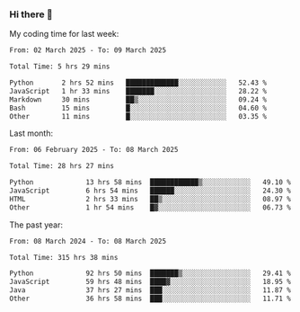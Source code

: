 ### Hi there 👋

My coding time for last week:

<!--START_SECTION:week-->

```txt
From: 02 March 2025 - To: 09 March 2025

Total Time: 5 hrs 29 mins

Python       2 hrs 52 mins   █████████████░░░░░░░░░░░░   52.43 %
JavaScript   1 hr 33 mins    ███████░░░░░░░░░░░░░░░░░░   28.22 %
Markdown     30 mins         ██▒░░░░░░░░░░░░░░░░░░░░░░   09.24 %
Bash         15 mins         █░░░░░░░░░░░░░░░░░░░░░░░░   04.60 %
Other        11 mins         █░░░░░░░░░░░░░░░░░░░░░░░░   03.35 %
```

<!--END_SECTION:week-->

Last month:

<!--START_SECTION:month-->

```txt
From: 06 February 2025 - To: 08 March 2025

Total Time: 28 hrs 27 mins

Python             13 hrs 58 mins  ████████████▒░░░░░░░░░░░░   49.10 %
JavaScript         6 hrs 54 mins   ██████░░░░░░░░░░░░░░░░░░░   24.30 %
HTML               2 hrs 33 mins   ██▒░░░░░░░░░░░░░░░░░░░░░░   08.97 %
Other              1 hr 54 mins    █▓░░░░░░░░░░░░░░░░░░░░░░░   06.73 %
```

<!--END_SECTION:month-->

The past year:

<!--START_SECTION:year-->

```txt
From: 08 March 2024 - To: 08 March 2025

Total Time: 315 hrs 38 mins

Python             92 hrs 50 mins  ███████▒░░░░░░░░░░░░░░░░░   29.41 %
JavaScript         59 hrs 48 mins  ████▓░░░░░░░░░░░░░░░░░░░░   18.95 %
Java               37 hrs 27 mins  ███░░░░░░░░░░░░░░░░░░░░░░   11.87 %
Other              36 hrs 58 mins  ███░░░░░░░░░░░░░░░░░░░░░░   11.71 %
```

<!--END_SECTION:year-->
